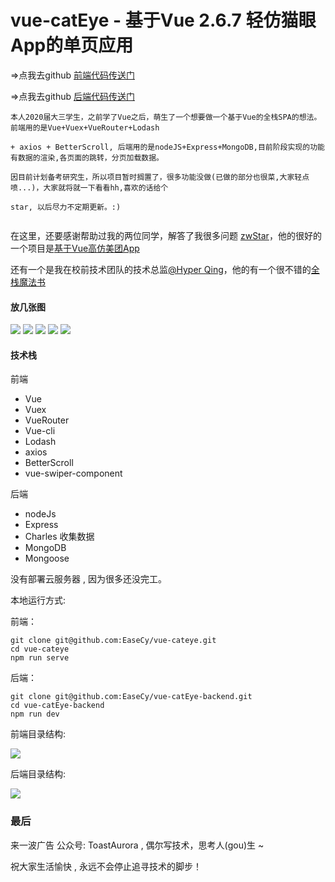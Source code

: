 
# vue-catEye - 基于Vue 2.6.7 轻仿猫眼App的单页应用

=>点我去github [前端代码传送门](https://github.com/EaseCy/vue-cateye)

=>点我去github [后端代码传送门](https://github.com/EaseCy/vue-catEye-backend)

```
本人2020届大三学生，之前学了Vue之后，萌生了一个想要做一个基于Vue的全栈SPA的想法。前端用的是Vue+Vuex+VueRouter+Lodash

+ axios + BetterScroll, 后端用的是nodeJS+Express+MongoDB,目前阶段实现的功能有数据的渲染,各页面的跳转，分页加载数据。

因目前计划备考研究生，所以项目暂时搁置了，很多功能没做(已做的部分也很菜,大家轻点喷...)，大家就将就一下看看hh,喜欢的话给个

star, 以后尽力不定期更新。:)


```
在这里，还要感谢帮助过我的两位同学，解答了我很多问题 [zwStar](https://github.com/zwStar)，他的很好的一个项目是[基于Vue高仿美团App
](https://github.com/zwStar/vue-meituan)

还有一个是我在校前技术团队的技术总监[@Hyper Qing](https://github.com/hyperqing)，他的有一个很不错的[全栈魔法书](https://github.com/hyperqing/techbook)

#### 放几张图


![](http://wx1.sinaimg.cn/mw690/82dbebd3gy1g14fydj0zag20bh0kfkjm.gif)
![](http://wx2.sinaimg.cn/mw690/82dbebd3gy1g14eyzpi9yg20bj0kg1l2.gif)
![](http://wx4.sinaimg.cn/mw690/82dbebd3gy1g14g2fffhng20bj0kge84.gif)
![](http://wx4.sinaimg.cn/mw690/82dbebd3gy1g14g5eg9yig20bk0kg15j.gif)
![](http://wx2.sinaimg.cn/mw690/82dbebd3gy1g14g7zdmfog20bm0kj1kx.gif)



#### 技术栈
前端
- Vue
- Vuex
- VueRouter
- Vue-cli
- Lodash
- axios
- BetterScroll
- vue-swiper-component

后端
- nodeJs
- Express
- Charles 收集数据
- MongoDB
- Mongoose

没有部署云服务器 , 因为很多还没完工。

本地运行方式:

前端：

```
git clone git@github.com:EaseCy/vue-cateye.git
cd vue-cateye
npm run serve
```
后端：
```
git clone git@github.com:EaseCy/vue-catEye-backend.git
cd vue-catEye-backend
npm run dev
```

前端目录结构:

![](http://wx1.sinaimg.cn/mw690/82dbebd3gy1g14gpnszpzj205t0gs74l.jpg)

后端目录结构:

![](http://wx1.sinaimg.cn/mw690/82dbebd3gy1g14gpn2lplj204o08u0sn.jpg)

### 最后

来一波广告 公众号: ToastAurora , 偶尔写技术，思考人(gou)生 ~

祝大家生活愉快 , 永远不会停止追寻技术的脚步！
